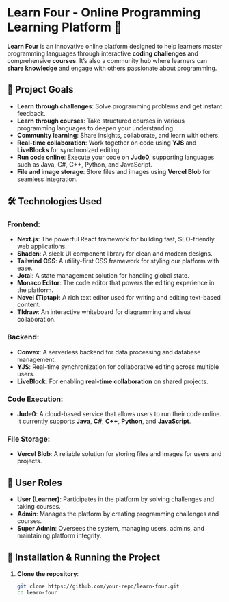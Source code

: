 # Learn Four - Online Programming Learning Platform 🚀

**Learn Four** is an innovative online platform designed to help learners master programming languages through interactive **coding challenges** and comprehensive **courses**. It’s also a community hub where learners can **share knowledge** and engage with others passionate about programming.

## 🚀 Project Goals

- **Learn through challenges**: Solve programming problems and get instant feedback.
- **Learn through courses**: Take structured courses in various programming languages to deepen your understanding.
- **Community learning**: Share insights, collaborate, and learn with others.
- **Real-time collaboration**: Work together on code using **YJS** and **LiveBlocks** for synchronized editing.
- **Run code online**: Execute your code on **Jude0**, supporting languages such as Java, C#, C++, Python, and JavaScript.
- **File and image storage**: Store files and images using **Vercel Blob** for seamless integration.

## 🛠️ Technologies Used

### Frontend:
- **Next.js**: The powerful React framework for building fast, SEO-friendly web applications.
- **Shadcn**: A sleek UI component library for clean and modern designs.
- **Tailwind CSS**: A utility-first CSS framework for styling our platform with ease.
- **Jotai**: A state management solution for handling global state.
- **Monaco Editor**: The code editor that powers the editing experience in the platform.
- **Novel (Tiptap)**: A rich text editor used for writing and editing text-based content.
- **Tldraw**: An interactive whiteboard for diagramming and visual collaboration.

### Backend:
- **Convex**: A serverless backend for data processing and database management.
- **YJS**: Real-time synchronization for collaborative editing across multiple users.
- **LiveBlock**: For enabling **real-time collaboration** on shared projects.

### Code Execution:
- **Jude0**: A cloud-based service that allows users to run their code online. It currently supports **Java**, **C#**, **C++**, **Python**, and **JavaScript**.

### File Storage:
- **Vercel Blob**: A reliable solution for storing files and images for users and projects.

## 👥 User Roles

- **User (Learner)**: Participates in the platform by solving challenges and taking courses.
- **Admin**: Manages the platform by creating programming challenges and courses.
- **Super Admin**: Oversees the system, managing users, admins, and maintaining platform integrity.

## 🚀 Installation & Running the Project

1. **Clone the repository**:
   ```bash
   git clone https://github.com/your-repo/learn-four.git
   cd learn-four
